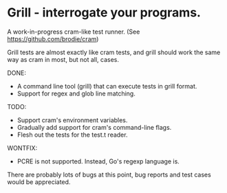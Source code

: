 # Grill - interrogate your programs.
A work-in-progress cram-like test runner. (See https://github.com/brodie/cram)

Grill tests are almost exactly like cram tests, and grill should work the same
way as cram in most, but not all, cases.

DONE:
  * A command line tool (grill) that can execute tests in grill format.
  * Support for regex and glob line matching.

TODO:
  * Support cram's environment variables.
  * Gradually add support for cram's command-line flags.
  * Flesh out the tests for the test.t reader.

WONTFIX:
  * PCRE is not supported. Instead, Go's regexp language is.

There are probably lots of bugs at this point, bug reports and test cases would
be appreciated.
